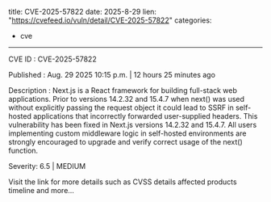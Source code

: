  
title: CVE-2025-57822
date: 2025-8-29
lien: "https://cvefeed.io/vuln/detail/CVE-2025-57822"
categories:
  - cve
---

CVE ID : CVE-2025-57822

Published :  Aug. 29
2025
10:15 p.m. | 12 hours
25 minutes ago

Description : Next.js is a React framework for building full-stack web applications. Prior to versions 14.2.32 and 15.4.7
when next() was used without explicitly passing the request object
it could lead to SSRF in self-hosted applications that incorrectly forwarded user-supplied headers. This vulnerability has been fixed in Next.js versions 14.2.32 and 15.4.7. All users implementing custom middleware logic in self-hosted environments are strongly encouraged to upgrade and verify correct usage of the next() function.

Severity: 6.5 | MEDIUM

Visit the link for more details
such as CVSS details
affected products
timeline
and more...
